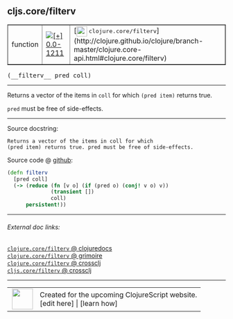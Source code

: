 ## cljs.core/filterv



 <table border="1">
<tr>
<td>function</td>
<td><a href="https://github.com/cljsinfo/cljs-api-docs/tree/0.0-1211"><img valign="middle" alt="[+] 0.0-1211" title="Added in 0.0-1211" src="https://img.shields.io/badge/+-0.0--1211-lightgrey.svg"></a> </td>
<td>
[<img height="24px" valign="middle" src="http://i.imgur.com/1GjPKvB.png"> <samp>clojure.core/filterv</samp>](http://clojure.github.io/clojure/branch-master/clojure.core-api.html#clojure.core/filterv)
</td>
</tr>
</table>


 <samp>
(__filterv__ pred coll)<br>
</samp>

---

Returns a vector of the items in `coll` for which `(pred item)` returns true.

`pred` must be free of side-effects.



---




Source docstring:

```
Returns a vector of the items in coll for which
(pred item) returns true. pred must be free of side-effects.
```


Source code @ [github](https://github.com/clojure/clojurescript/blob/r1909/src/cljs/cljs/core.cljs#L3000-L3007):

```clj
(defn filterv
  [pred coll]
  (-> (reduce (fn [v o] (if (pred o) (conj! v o) v))
              (transient [])
              coll)
      persistent!))
```

<!--
Repo - tag - source tree - lines:

 <pre>
clojurescript @ r1909
└── src
    └── cljs
        └── cljs
            └── <ins>[core.cljs:3000-3007](https://github.com/clojure/clojurescript/blob/r1909/src/cljs/cljs/core.cljs#L3000-L3007)</ins>
</pre>

-->

---



###### External doc links:

[`clojure.core/filterv` @ clojuredocs](http://clojuredocs.org/clojure.core/filterv)<br>
[`clojure.core/filterv` @ grimoire](http://conj.io/store/v1/org.clojure/clojure/1.7.0-beta3/clj/clojure.core/filterv/)<br>
[`clojure.core/filterv` @ crossclj](http://crossclj.info/fun/clojure.core/filterv.html)<br>
[`cljs.core/filterv` @ crossclj](http://crossclj.info/fun/cljs.core.cljs/filterv.html)<br>

---

 <table>
<tr><td>
<img valign="middle" align="right" width="48px" src="http://i.imgur.com/Hi20huC.png">
</td><td>
Created for the upcoming ClojureScript website.<br>
[edit here] | [learn how]
</td></tr></table>

[edit here]:https://github.com/cljsinfo/cljs-api-docs/blob/master/cljsdoc/cljs.core/filterv.cljsdoc
[learn how]:https://github.com/cljsinfo/cljs-api-docs/wiki/cljsdoc-files

<!--

This information was too distracting to show to readers, but I'll leave it
commented here since it is helpful to:

- pretty-print the data used to generate this document
- and show how to retrieve that data



The API data for this symbol:

```clj
{:description "Returns a vector of the items in `coll` for which `(pred item)` returns true.\n\n`pred` must be free of side-effects.",
 :ns "cljs.core",
 :name "filterv",
 :signature ["[pred coll]"],
 :history [["+" "0.0-1211"]],
 :type "function",
 :full-name-encode "cljs.core/filterv",
 :source {:code "(defn filterv\n  [pred coll]\n  (-> (reduce (fn [v o] (if (pred o) (conj! v o) v))\n              (transient [])\n              coll)\n      persistent!))",
          :title "Source code",
          :repo "clojurescript",
          :tag "r1909",
          :filename "src/cljs/cljs/core.cljs",
          :lines [3000 3007]},
 :full-name "cljs.core/filterv",
 :clj-symbol "clojure.core/filterv",
 :docstring "Returns a vector of the items in coll for which\n(pred item) returns true. pred must be free of side-effects."}

```

Retrieve the API data for this symbol:

```clj
;; from Clojure REPL
(require '[clojure.edn :as edn])
(-> (slurp "https://raw.githubusercontent.com/cljsinfo/cljs-api-docs/catalog/cljs-api.edn")
    (edn/read-string)
    (get-in [:symbols "cljs.core/filterv"]))
```

-->
